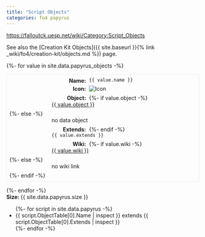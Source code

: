 ```yaml
---
title: "Script Objects"
categories: fo4 papyrus
---
```


<style type="text/css">
  dl {
    border-style: groove;
    border-width: 1px;
    padding: 0.5em;
  }

  dt {
    float: left;
    clear: left;
    width: 200px;
    text-align: right;
    font-weight: bold;
    margin-right: 8px;
  }

  dt::after {
    content: ":";
  }

  dd {
    margin: 0 0 0 110px;
    padding: 0 0 0.5em 0;
  }
</style>

<https://falloutck.uesp.net/wiki/Category:Script_Objects>

See also the [Creation Kit Objects]({{ site.baseurl }}{% link _wiki/fo4/creation-kit/objects.md %}) page.

<section>
{%- for value in site.data.papyrus_objects -%}
<dl>
  <dt>Name</dt>
  <dd><code>{{ value.name }}</code></dd>

  <dt>Icon</dt>
  <dd><img src="{{ site.baseurl }}{{ value.icon | default: '/assets/object_icon/default.png' }}" alt="Icon"></dd>

  <dt>Object</dt>
  {%- if value.object -%}
    <dd><a href="{{ site.baseurl }}/_wiki_objects_ck/{{ value.object }}.html">{{ value.object }}</a></dd>
  {%- else -%}
      <dd>no data object</dd>
  {%- endif -%}

  <dt>Extends</dt>
  <dd><code>{{ value.extends }}</code></dd>

  <dt>Wiki</dt>
  {%- if value.wiki -%}
    <dd><a href="{{ value.wiki }}" target="_blank">{{ value.wiki }}</a></dd>
  {%- else -%}
      <dd>no wiki link</dd>
  {%- endif -%}
</dl>
{%- endfor -%}
</section>

<section>
<b>Size: </b><span>{{ site.data.papyrus.size }}</span>
<ul>
  {%- for script in site.data.papyrus -%}
  <li>{{ script.ObjectTable[0].Name | inspect }} extends {{ script.ObjectTable[0].Extends | inspect }}</li>
  {%- endfor -%}
</ul>
</section>
